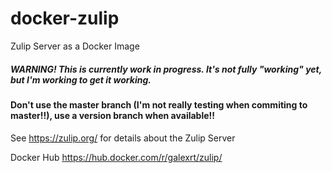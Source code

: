 # docker-zulip
Zulip Server as a Docker Image

##### WARNING! This is currently work in progress. It's not fully "working" yet, but I'm working to get it working.

#### Don't use the master branch (I'm not really testing when commiting to master!!), use a version branch when available!!

See https://zulip.org/ for details about the Zulip Server

Docker Hub https://hub.docker.com/r/galexrt/zulip/
